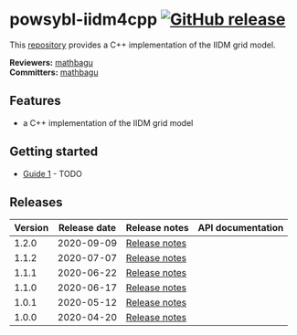 # powsybl-iidm4cpp [![GitHub release](https://img.shields.io/github/release/powsybl/powsybl-iidm4cpp.svg)](https://github.com/powsybl/powsybl-iidm4cpp/releases/)
This [repository](https://github.com/powsybl/powsybl-iidm4cpp) provides a C++ implementation of the IIDM grid model.

**Reviewers:** [mathbagu](https://github.com/mathbagu)  
**Committers:** [mathbagu](https://github.com/mathbagu)

## Features

- a C++ implementation of the IIDM grid model

## Getting started

- [Guide 1]() - TODO

## Releases

| Version | Release date | Release notes | API documentation |
| ------- | ------------ | ------------- | ----------------- |
| 1.2.0 | 2020-09-09 | [Release notes](https://github.com/powsybl/powsybl-iidm4cpp/releases/tag/v1.2.0) | |
| 1.1.2 | 2020-07-07 | [Release notes](https://github.com/powsybl/powsybl-iidm4cpp/releases/tag/v1.1.2) | |
| 1.1.1 | 2020-06-22 | [Release notes](https://github.com/powsybl/powsybl-iidm4cpp/releases/tag/v1.1.1) | |
| 1.1.0 | 2020-06-17 | [Release notes](https://github.com/powsybl/powsybl-iidm4cpp/releases/tag/v1.1.0) | |
| 1.0.1 | 2020-05-12 | [Release notes](https://github.com/powsybl/powsybl-iidm4cpp/releases/tag/v1.0.1) | |
| 1.0.0 | 2020-04-20 | [Release notes](https://github.com/powsybl/powsybl-iidm4cpp/releases/tag/v1.0.0) | |
